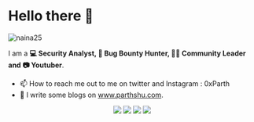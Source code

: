 # Hello there 👋

<p align="left"> <img src="https://komarev.com/ghpvc/?username=naina25" alt="naina25" /> </p>

I am a **💻 Security Analyst, 🏹 Bug Bounty Hunter, 🐱‍👤 Community Leader and 📷 Youtuber**.
- 📫 How to reach me out to me on twitter and Instagram : 0xParth
- 👦 I write some blogs on www.parthshu.com.


<p align="center">
<a href= "https://www.instagram.com/0xParth/"><img src="https://img.icons8.com/material-outlined/30/000000/instagram.png"/></a>
<a href= "https://www.linkedin.com/in/parthshu18/"><img src="https://img.icons8.com/material-outlined/30/000000/linkedin.png"/></a>
<a href= "https://twitter.com/0xParth"><img src="https://img.icons8.com/material-outlined/30/000000/twitter.png"/></a>
<a href= "https://www.partshu.com"><img src="https://img.icons8.com/material-outlined/27/000000/geography.png"/></a>
</p>

